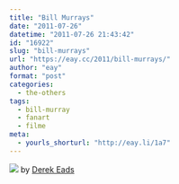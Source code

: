 ```yaml
---
title: "Bill Murrays"
date: "2011-07-26"
datetime: "2011-07-26 21:43:42"
id: "16922"
slug: "bill-murrays"
url: "https://eay.cc/2011/bill-murrays/"
author: "eay"
format: "post"
categories:
  - the-others
tags:
  - bill-murray
  - fanart
  - filme
meta:
  - yourls_shorturl: "http://eay.li/1a7"
---
```


![](https://eay.cc/uploads/2011/billmurrays.gif) by [Derek Eads](http://derekeads.tumblr.com/post/1648164879/bill-murray)
